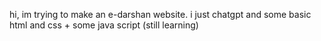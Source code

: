 hi, im trying to make an e-darshan website. i just chatgpt and some basic html and css + some java script (still learning)
